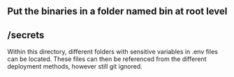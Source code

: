 ## Put the binaries in a folder named bin at root level

## /secrets
Within this directory, different folders with sensitive variables in .env files can be located.
These files can then be referenced from the different deployment methods, however still git ignored.